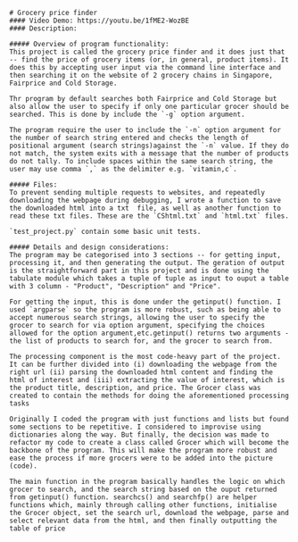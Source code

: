     # Grocery price finder
    #### Video Demo: https://youtu.be/1fME2-WozBE
    #### Description:

    ##### Overview of program functionality:
    This project is called the grocery price finder and it does just that -- find the price of grocery items (or, in general, product items). It does this by accepting user input via the command line interface and then searching it on the website of 2 grocery chains in Singapore, Fairprice and Cold Storage.

    Thr program by default searches both Fairprice and Cold Storage but also allow the user to specify if only one particular grocer should be searched. This is done by include the `-g` option argument.

    The program require the user to include the `-n` option argument for the number of search string entered and checks the length of positional argument (search strings)against the `-n` value. If they do not match, the system exits with a message that the number of products do not tally. To include spaces within the same search string, the user may use comma `,` as the delimiter e.g. `vitamin,c`.

    ##### Files:
    To prevent sending multiple requests to websites, and repeatedly downloading the webpage during debugging, I wrote a function to save the downloaded html into a txt  file, as well as another function to read these txt files. These are the `CShtml.txt` and `html.txt` files.

    `test_project.py` contain some basic unit tests.

    ##### Details and design considerations:
    The program may be categorised into 3 sections -- for getting input, processing it, and then generating the output. The geration of output is the straightforward part in this project and is done using the tabulate module which takes a tuple of tuple as input to ouput a table with 3 column - "Product", "Description" and "Price".

    For getting the input, this is done under the getinput() function. I used `argparse` so the program is more robust, such as being able to accept numerous search strings, allowing the user to specify the grocer to search for via option argument, specifying the choices allowed for the option argument,etc.getinput() returns two arguments - the list of products to search for, and the grocer to search from.

    The processing component is the most code-heavy part of the project. It can be further divided into (i) downloading the webpage from the right url (ii) parsing the downloaded html content and finding the html of interest and (iii) extracting the value of interest, which is the product title, description, and price. The Grocer class was created to contain the methods for doing the aforementioned processing tasks

    Originally I coded the program with just functions and lists but found some sections to be repetitive. I considered to improvise using dictionaries along the way. But finally, the decision was made to refactor my code to create a class called Grocer which will become the backbone of the program. This will make the program more robust and ease the process if more grocers were to be added into the picture (code).

    The main function in the program basically handles the logic on which grocer to search, and the search string based on the ouput returned from getinput() function. searchcs() and searchfp() are helper functions which, mainly through calling other functions, initialise the Grocer object, set the search url, download the webpage, parse and select relevant data from the html, and then finally outputting the table of price
